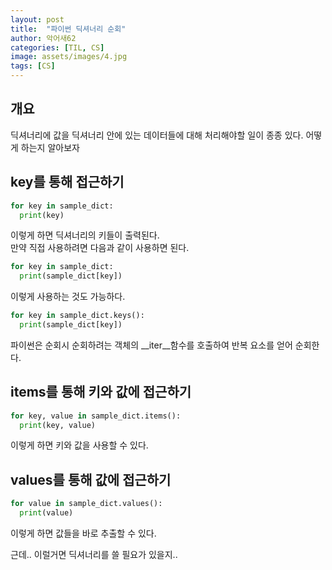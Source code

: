 ```yaml
---
layout: post
title:  "파이썬 딕셔너리 순회"
author: 악어새62
categories: [TIL, CS]
image: assets/images/4.jpg
tags: [CS]
---
```

## 개요

딕셔너리에 값을 딕셔너리 안에 있는 데이터들에 대해 처리해야할 일이 종종 있다. 어떻게 하는지 알아보자

## key를 통해 접근하기

```py
for key in sample_dict:
  print(key)
```
이렇게 하면 딕셔너리의 키들이 출력된다.  
만약 직접 사용하려면 다음과 같이 사용하면 된다.
```py
for key in sample_dict:
  print(sample_dict[key])
```
이렇게 사용하는 것도 가능하다.
```py
for key in sample_dict.keys():
  print(sample_dict[key])
```
파이썬은 순회시 순회하려는 객체의 __iter__함수를 호출하여 반복 요소를 얻어 순회한다.  

## items를 통해 키와 값에 접근하기

```py
for key, value in sample_dict.items():
  print(key, value)
```
이렇게 하면 키와 값을 사용할 수 있다.

## values를 통해 값에 접근하기

```py
for value in sample_dict.values():
  print(value)
```
이렇게 하면 값들을 바로 추출할 수 있다.

근데.. 이럴거면 딕셔너리를 쓸 필요가 있을지..